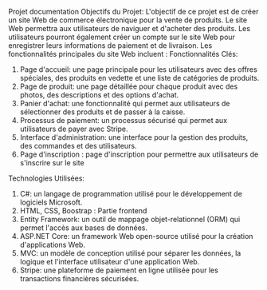Projet documentation
Objectifs du Projet: L'objectif de ce projet est de créer un site Web de commerce électronique pour la vente de produits. Le site Web permettra aux utilisateurs de naviguer et d'acheter des produits. Les utilisateurs pourront également créer un compte sur le site Web pour enregistrer leurs informations de paiement et de livraison. Les fonctionnalités principales du site Web incluent :
Fonctionnalités Clés:
1.	Page d'accueil: une page principale pour les utilisateurs avec des offres spéciales, des produits en vedette et une liste de catégories de produits.
2.	Page de produit: une page détaillée pour chaque produit avec des photos, des descriptions et des options d'achat.
3.	Panier d'achat: une fonctionnalité qui permet aux utilisateurs de sélectionner des produits et de passer à la caisse.
4.	Processus de paiement: un processus sécurisé qui permet aux utilisateurs de payer avec Stripe.
5.	Interface d'administration: une interface pour la gestion des produits, des commandes et des utilisateurs.
6.	Page d'inscription : page d'inscription pour permettre aux utilisateurs de s'inscrire sur le site

Technologies Utilisées:
1.	C#: un langage de programmation utilisé pour le développement de logiciels Microsoft.
2.	HTML, CSS, Boostrap : Partie frontend
3.	Entity Framework: un outil de mappage objet-relationnel (ORM) qui permet l'accès aux bases de données.
4.	ASP.NET Core: un framework Web open-source utilisé pour la création d'applications Web.
5.	MVC: un modèle de conception utilisé pour séparer les données, la logique et l'interface utilisateur d'une application Web.
6.	Stripe: une plateforme de paiement en ligne utilisée pour les transactions financières sécurisées.

